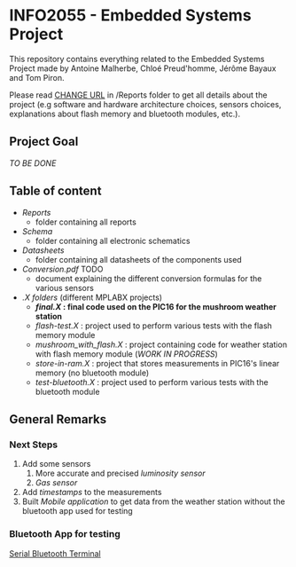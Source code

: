 # INFO2055 - Embedded Systems Project

This repository contains everything related to the Embedded Systems Project made by Antoine Malherbe, Chloé Preud'homme, Jérôme Bayaux and Tom Piron.

Please read [CHANGE URL](https://github.com/jbayaux/embedded/blob/master/Reports/Rapport_3_Projet_Embedded.pdf) in /Reports folder to get all details about the project (e.g software and hardware architecture choices, sensors choices, explanations about flash memory and bluetooth modules, etc.).

## Project Goal

_TO BE DONE_

## Table of content

* _Reports_
  * folder containing all reports
* _Schema_
  * folder containing all electronic schematics
* _Datasheets_
  * folder containing all datasheets of the components used
* _Conversion.pdf_ TODO
  * document explaining the different conversion formulas for the various sensors
* _.X folders_ (different MPLABX projects)
  * **_final.X_ : final code used on the PIC16 for the mushroom weather station**
  * _flash-test.X_ : project used to perform various tests with the flash memory module
  * _mushroom_with_flash.X_ : project containing code for weather station with flash memory module (_WORK IN PROGRESS_)
  * _store-in-ram.X_ : project that stores measurements in PIC16's linear memory (no bluetooth module)
  * _test-bluetooth.X_ : project used to perform various tests with the bluetooth module

## General Remarks

### Next Steps
1. Add some sensors
    1. More accurate and precised _luminosity sensor_
    2. _Gas sensor_
2. Add _timestamps_ to the measurements
3. Built _Mobile application_ to get data from the weather station without the bluetooth app used for testing

### Bluetooth App for testing
[Serial Bluetooth Terminal](https://play.google.com/store/apps/details?id=de.kai_morich.serial_bluetooth_terminal&hl=fr&gl=US)
